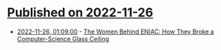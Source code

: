 # [Published on 2022-11-26](index.md)

* [2022-11-26, 01:09:00](https://soylentnews.org/article.pl?sid=22/11/23/1929255&from=rss) - [The Women Behind ENIAC: How They Broke a Computer-Science Glass Ceiling](https://soylentnews.org/article.pl?sid=22/11/23/1929255&from=rss)
